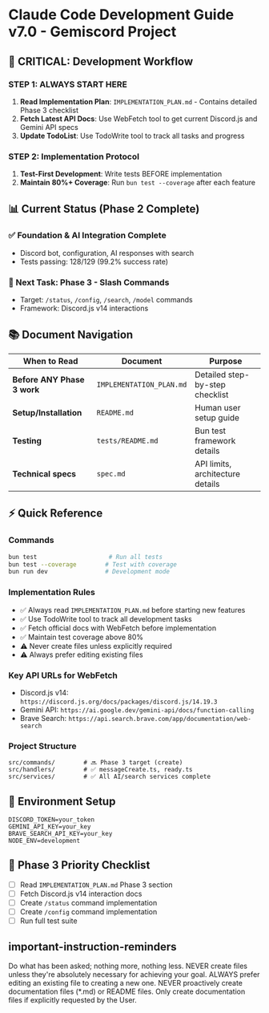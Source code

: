 # Claude Code Development Guide v7.0 - Gemiscord Project

## 🎯 **CRITICAL: Development Workflow**

### **STEP 1: ALWAYS START HERE**

1. **Read Implementation Plan**: `IMPLEMENTATION_PLAN.md` - Contains detailed Phase 3 checklist
2. **Fetch Latest API Docs**: Use WebFetch tool to get current Discord.js and Gemini API specs
3. **Update TodoList**: Use TodoWrite tool to track all tasks and progress

### **STEP 2: Implementation Protocol**

1. **Test-First Development**: Write tests BEFORE implementation
2. **Maintain 80%+ Coverage**: Run `bun test --coverage` after each feature

## 📊 **Current Status (Phase 2 Complete)**

### **✅ Foundation & AI Integration Complete**

- Discord bot, configuration, AI responses with search
- Tests passing: 128/129 (99.2% success rate)

### **🚧 Next Task: Phase 3 - Slash Commands**

- Target: `/status`, `/config`, `/search`, `/model` commands
- Framework: Discord.js v14 interactions

## 📚 **Document Navigation**

| When to Read                | Document                 | Purpose                            |
| --------------------------- | ------------------------ | ---------------------------------- |
| **Before ANY Phase 3 work** | `IMPLEMENTATION_PLAN.md` | Detailed step-by-step checklist    |
| **Setup/Installation**      | `README.md`              | Human user setup guide             |
| **Testing**                 | `tests/README.md`        | Bun test framework details         |
| **Technical specs**         | `spec.md`                | API limits, architecture details   |

## ⚡ **Quick Reference**

### **Commands**

```bash
bun test                    # Run all tests
bun test --coverage        # Test with coverage
bun run dev                # Development mode
```

### **Implementation Rules**

- ✅ Always read `IMPLEMENTATION_PLAN.md` before starting new features
- ✅ Use TodoWrite tool to track all development tasks
- ✅ Fetch official docs with WebFetch before implementation
- ✅ Maintain test coverage above 80%
- ⚠️ Never create files unless explicitly required
- ⚠️ Always prefer editing existing files

### **Key API URLs for WebFetch**

- Discord.js v14: `https://discord.js.org/docs/packages/discord.js/14.19.3`
- Gemini API: `https://ai.google.dev/gemini-api/docs/function-calling`
- Brave Search: `https://api.search.brave.com/app/documentation/web-search`

### **Project Structure**

```text
src/commands/        # 🔜 Phase 3 target (create)
src/handlers/        # ✅ messageCreate.ts, ready.ts
src/services/        # ✅ All AI/search services complete
```

## 🔧 **Environment Setup**

```env
DISCORD_TOKEN=your_token
GEMINI_API_KEY=your_key
BRAVE_SEARCH_API_KEY=your_key
NODE_ENV=development
```

## 🚨 **Phase 3 Priority Checklist**

- [ ] Read `IMPLEMENTATION_PLAN.md` Phase 3 section
- [ ] Fetch Discord.js v14 interaction docs
- [ ] Create `/status` command implementation
- [ ] Create `/config` command implementation
- [ ] Run full test suite

## important-instruction-reminders

Do what has been asked; nothing more, nothing less.
NEVER create files unless they're absolutely necessary for achieving your goal.
ALWAYS prefer editing an existing file to creating a new one.
NEVER proactively create documentation files (\*.md) or README files. Only create documentation files if explicitly requested by the User.
